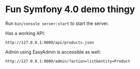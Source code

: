 # Fun Symfony 4.0 demo thingy

Run `bin/console server:start` to start the server.

Has a working API:

```
http://127.0.0.1:8000/api/products.json
```

Admin using EasyAdmin is accessible as well:

```
http://127.0.0.1:8000/admin/?action=list&entity=Product
```